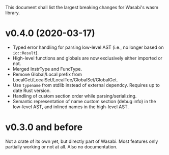 This document shall list the largest breaking changes for Wasabi's wasm library.

# v0.4.0 (2020-03-17)

- Typed error handling for parsing low-level AST (i.e., no longer based on `io::Result`).
- High-level functions and globals are now exclusively either imported or not.
- Merged InstrType and FuncType.
- Remove Global/Local prefix from LocalGet/LocalSet/LocalTee/GlobalSet/GlobalGet.
- Use `typename` from stdlib instead of external dependcy. Requires up to date Rust version. 
- Handling of custom section order while parsing/serializing.
- Semantic representation of name custom section (debug info) in the low-level AST, and inlined names in the high-level AST.

# v0.3.0 and before

Not a crate of its own yet, but directly part of Wasabi.
Most features only partially working or not at all.
Also no documentation.
